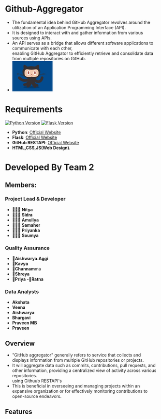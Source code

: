# Github-Aggregator
- The fundamental idea behind GitHub Aggregator revolves around the utilization of an Application Programming Interface (API).
- It is designed to interact with and gather information from various sources using APIs. 
- An API serves as a bridge that allows different software applications to communicate with each other,<br> enabling GitHub Aggregator to efficiently retrieve and consolidate data from multiple repositories on GitHub.
- 
  ![](https://github.com/AmullyaPatil/Prodevan-intern/blob/main/git1.gif)
# Requirements

[![Python Version](https://img.shields.io/badge/Python-3.12.0-yellow.svg)](https://python.org/)
[![Flask Version](https://img.shields.io/badge/Flask-3.12.0-blue.svg)](https://pypi.org/)

- **Python**: [Official Website](https://python.org/)
- **Flask**: [Official Website](https://pypi.org/)
- **GitHub RESTAPI**: [Official Website](https://docs.github.com/en/rest/guides/getting-started-with-the-rest-api)
- **HTML,CSS,JS(Web Design).**

  
# Developed By Team 2

## Members:

### Project Lead & Developer
- 👩🏻‍💻 **Nitya**
- 👩🏻‍💻 **Sidra**
- 👩🏻‍💻 **Amullya**
- 👩🏻‍💻 **Samaher**
- 👩🏻‍💻 **Priyanka**
- 👩🏻‍💻 **Soumya**

### Quality Assurance
- 🔎**Aishwarya.Aggi**   
- 🔎**Kavya**
- 🔎**Channam**ma
- 🔎**Shreya**
- 🔎**Priya**
-🔎**Ratna**
  
### Data Analysts
- **Akshata**
- **Veena**
- **Aishwarya**
- **Bhargavi**
- **Praveen MB**
- **Praveen**

## Overview

- "GitHub aggregator" generally refers to service that collects and displays information from multiple GitHub repositories or projects.
- It will aggregate data such as commits, contributions, pull requests, and other information, providing a centralized view of activity across various repositories.
<br> using Githuub RESTAPI's
- This is beneficial in overseeing and managing projects within an expansive organization or for effectively monitoring contributions to open-source endeavors.

## Features

